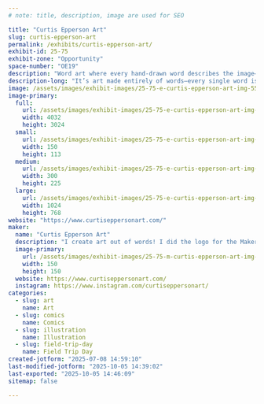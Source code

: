 ```yaml
---
# note: title, description, image are used for SEO

title: "Curtis Epperson Art"
slug: curtis-epperson-art
permalink: /exhibits/curtis-epperson-art/
exhibit-id: 25-75
exhibit-zone: "Opportunity"
space-number: "OE19"
description: "Word art where every hand-drawn word describes the image—no repeats, just letters turned into art!"
description-long: "It’s art made entirely of words—every single word is carefully chosen to describe the subject of the piece. Each letter is hand-drawn, one at a time, with no word ever repeated. The result is a visually stunning and deeply meaningful design where form and language work together to tell a story. Every detail is crafted with intention, blending illustration and typography into a unique piece that’s as thoughtful as it is beautiful."
image: /assets/images/exhibit-images/25-75-e-curtis-epperson-art-img-5542-300x225.jpeg
image-primary: 
  full:
    url: /assets/images/exhibit-images/25-75-e-curtis-epperson-art-img-5542-full.jpeg
    width: 4032
    height: 3024
  small:
    url: /assets/images/exhibit-images/25-75-e-curtis-epperson-art-img-5542-150x113.jpeg
    width: 150
    height: 113
  medium:
    url: /assets/images/exhibit-images/25-75-e-curtis-epperson-art-img-5542-300x225.jpeg
    width: 300
    height: 225
  large:
    url: /assets/images/exhibit-images/25-75-e-curtis-epperson-art-img-5542-1024x768.jpeg
    width: 1024
    height: 768
website: "https://www.curtiseppersonart.com/"
maker: 
  name: "Curtis Epperson Art"
  description: "I create art out of words! I did the logo for the Maker Faire a few years ago. Hey Ian! :)"
  image-primary:
    url: /assets/images/exhibit-images/25-75-m-curtis-epperson-art-img-5663-150x150.jpeg
    width: 150
    height: 150
  website: https://www.curtiseppersonart.com/
  instagram: https://www.instagram.com/curtiseppersonart/
categories: 
  - slug: art
    name: Art
  - slug: comics
    name: Comics
  - slug: illustration
    name: Illustration
  - slug: field-trip-day
    name: Field Trip Day
created-jotform: "2025-07-08 14:59:10"
last-modified-jotform: "2025-10-05 14:39:02"
last-exported: "2025-10-05 14:46:09"
sitemap: false

---
```

